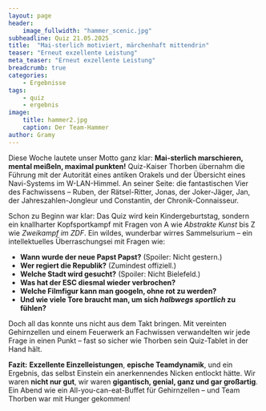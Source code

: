 ```yaml
---
layout: page
header:
    image_fullwidth: "hammer_scenic.jpg"
subheadline: Quiz 21.05.2025
title:  "Mai-sterlich motiviert, märchenhaft mittendrin"
teaser: "Erneut exzellente Leistung"
meta_teaser: "Erneut exzellente Leistung"
breadcrumb: true
categories:
    - Ergebnisse
tags:
    - quiz
    - ergebnis
image:
    title: hammer2.jpg
    caption: Der Team-Hammer
author: Gramy
---
```


Diese Woche lautete unser Motto ganz klar: **Mai-sterlich marschieren, mental meißeln, maximal punkten!**
Quiz-Kaiser Thorben übernahm die Führung mit der Autorität eines antiken Orakels und der Übersicht eines Navi-Systems im W-LAN-Himmel. An seiner Seite: die fantastischen Vier des Fachwissens – Ruben, der Rätsel-Ritter, Jonas, der Joker-Jäger, Jan, der Jahreszahlen-Jongleur und Constantin, der Chronik-Connaisseur.

Schon zu Beginn war klar: Das Quiz wird kein Kindergeburtstag, sondern ein knallharter Kopfsportkampf mit Fragen von A wie *Abstrakte Kunst* bis Z wie *Zweikampf im ZDF*. Ein wildes, wunderbar wirres Sammelsurium – ein intellektuelles Überraschungsei mit Fragen wie:

* **Wann wurde der neue Papst Papst?** (Spoiler: Nicht gestern.)
* **Wer regiert die Republik?** (Zumindest offiziell.)
* **Welche Stadt wird gesucht?** (Spoiler: Nicht Bielefeld.)
* **Was hat der ESC diesmal wieder verbrochen?**
* **Welche Filmfigur kann man googeln, ohne rot zu werden?**
* **Und wie viele Tore braucht man, um sich *halbwegs sportlich* zu fühlen?**

Doch all das konnte uns nicht aus dem Takt bringen. Mit vereinten Gehirnzellen und einem Feuerwerk an Fachwissen verwandelten wir jede Frage in einen Punkt – fast so sicher wie Thorben sein Quiz-Tablet in der Hand hält.

**Fazit:**
**Exzellente Einzelleistungen**, **epische Teamdynamik**, und ein Ergebnis, das selbst Einstein ein anerkennendes Nicken entlockt hätte.
Wir waren **nicht nur gut**, wir waren **gigantisch, genial, ganz und gar großartig**.
Ein Abend wie ein All-you-can-eat-Buffet für Gehirnzellen – und Team Thorben war mit Hunger gekommen!


